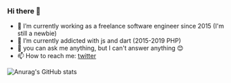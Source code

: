 ### Hi there 👋

- 🔭 I’m currently working as a freelance software engineer since 2015 (I'm still a newbie)
- 🌱 I’m currently addicted with js and dart (2015-2019 PHP)
- 💬 you can ask me anything, but I can't answer anything 😊
- 📫 How to reach me: <a href="https://twitter.com/gepeee">twitter</a>

![Anurag's GitHub stats](https://github-readme-stats.vercel.app/api?username=nggepe&count_private=true&show_icons=true&theme=tokyonight)
